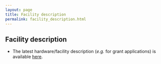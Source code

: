 ```yaml
---
layout: page
title: Facility description
permalink: facility_description.html
---
```



## Facility description

   * The latest hardware/facility description (_e.g._ for grant applications) is available [here](https://goo.gl/43eOwQ).



